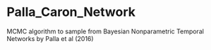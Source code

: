 # Palla_Caron_Network
MCMC algorithm to sample from Bayesian Nonparametric Temporal Networks by Palla et al (2016)
